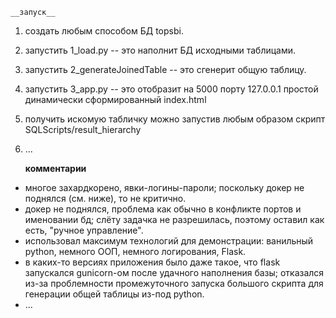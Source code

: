     __запуск__

1. создать любым способом БД topsbi.
2. запустить 1_load.py -- это наполнит БД исходными таблицами.
3. запустить 2_generateJoinedTable -- это сгенерит общую таблицу.
4. запустить 3_app.py -- это отобразит на 5000 порту 127.0.0.1 простой динамически сформированный index.html 
5. получить искомую табличку можно запустив любым образом скрипт SQLScripts/result_hierarchy
6. ...


    __комментарии__

- многое захардкорено, явки-логины-пароли; поскольку докер не поднялся (см. ниже), то не критично.
- докер не поднялся, проблема как обычно в конфликте портов и именовании бд; 
    слёту задачка не разрешилась, поэтому оставил как есть, "ручное управление".
- использовал максимум технологий для демонстрации: ванильный python, немного ООП, немного логирования, Flask.
- в каких-то версиях приложения было даже такое, что flask запускался gunicorn-ом после удачного наполнения базы;
    отказался из-за проблемности промежуточного запуска большого скрипта для генерации общей таблицы из-под python.
- ...
